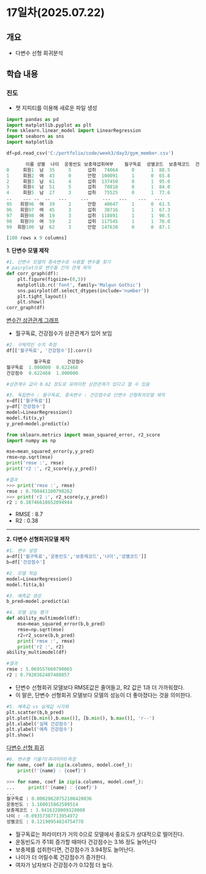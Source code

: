 # 17일차(2025.07.22)
## 개요
- 다변수 선형 회귀분석
## 학습 내용
### 진도
- 챗 지피티를 이용해 새로운 파일 생성
```python
import pandas as pd
import matplotlib.pyplot as plt
from sklearn.linear_model import LinearRegression
import seaborn as sns
import matplotlib

df=pd.read_csv('C:/portfolio/code/week3/day3/gym_member.csv')
```
```python
       이름 성별  나이  운동빈도 보충제섭취여부    월구독료  성별코드  보충제코드  건강점수
0     회원1  남  35     5      섭취   74064     0      1  88.5
1     회원2  여  43     0      안함  100091     1      0  65.8
2     회원3  남  61     4      섭취  137450     0      1  95.0
3     회원4  남  51     5      섭취   70818     0      1  84.0
4     회원5  남  27     3      섭취   75525     0      1  77.6
..    ... ..  ..   ...     ...     ...   ...    ...   ...
95   회원96  여  39     2      안함   40647     1      0  61.5
96   회원97  여  45     3      섭취   38716     1      1  67.3
97   회원98  여  19     3      섭취  118891     1      1  90.5
98   회원99  여  59     2      섭취  117545     1      1  76.0
99  회원100  남  62     3      안함  147638     0      0  87.1

[100 rows x 9 columns]
```
**1. 단변수 모델 제작**
```python
#1. 단변수 모델의 종속변수로 사용할 변수를 찾기
# pairplot으로 변수들 간의 관계 파악
def corr_graph(df):
    plt.figure(figsize=(8,5))
    matplotlib.rc('font', family='Malgun Gothic')
    sns.pairplot(df.select_dtypes(include='number'))
    plt.tight_layout()
    plt.show()
corr_graph(df)
```
[변수간 상관관계 그래프](ex1.png)

- 월구독료, 건강점수가 상관관계가 있어 보임
```python
#2. 구체적인 수치 측정
df[['월구독료', '건강점수']].corr()

          월구독료      건강점수
월구독료  1.000000  0.622468
건강점수  0.622468  1.000000

#상관계수 값이 0.62 정도로 유의미한 상관관계가 있다고 할 수 있음
```
```python
#3. 독립변수 : 월구독료, 종속변수 : 건강점수로 단변수 선형회귀모델 제작
x=df[['월구독료']]
y=df['건강점수']
model=LinearRegression()
model.fit(x,y)
y_pred=model.predict(x)

from sklearn.metrics import mean_squared_error, r2_score
import numpy as np

mse=mean_squared_error(y,y_pred)
rmse=np.sqrt(mse)
print('rmse :', rmse)
print('r2 :', r2_score(y,y_pred))

#결과
>>> print('rmse :', rmse)
rmse : 8.700441100798262
>>> print('r2 :', r2_score(y,y_pred))
r2 : 0.38746618652094944
```
- RMSE : 8.7
- R2 : 0.38
---
**2. 다변수 선형회귀모델 제작**

```python
#1. 변수 설정
a=df[['월구독료','운동빈도','보충제코드','나이','성별코드']]
b=df['건강점수']
```
```python
#2. 모델 학습
model=LinearRegression()
model.fit(a,b)
```
```python
#3. 예측값 생성
b_pred=model.predict(a)
```
```python
#4. 모델 성능 평가
def ability_multimodel(df):
    mse=mean_squared_error(b,b_pred)
    rmse=np.sqrt(mse)
    r2=r2_score(b,b_pred)
    print('rmse :', rmse)
    print('r2 :', r2)
ability_multimodel(df)

#결과
rmse : 5.069557660790065
r2 : 0.7920362407488857
```
- 단변수 선형회귀 모델보다 RMSE값은 줄어들고, R2 값은 1과 더 가까워졌다.
- 이 말은, 단변수 선형회귀 모델보다 모델의 성능이 더 좋아졌다는 것을 의미한다.
```python
#5. 예측값 vs 실제값 시각화
plt.scatter(b,b_pred)
plt.plot([b.min(),b.max()], [b.min(), b.max()], 'r--')
plt.xlabel('실제 건강점수')
plt.ylabel('예측 건강점수')
plt.show()
```
[다변수 선형 회귀](ex2.png)

```python
#6. 변수별 기울기(파라미터)측정
for name, coef in zip(a.columns, model.coef_):
    print(f'{name} : {coef}')

>>> for name, coef in zip(a.columns, model.coef_):
...     print(f'{name} : {coef}')
... 
월구독료 : 0.00020628752108428036
운동빈도 : 3.160015862509514
보충제코드 : 3.9416328009328008
나이 : -0.09357387713954972
성별코드 : 0.12190954824754778
```
- 월구독료는 파라미터가 거의 0으로 모델에서 중요도가 상대적으로 떨어진다.
- 운동빈도가 주1회 증가할 때마다 건강점수는 3.16 정도 늘어난다
- 보충제를 섭취한다면, 건강점수가 3.94정도 늘어난다.
- 나이가 더 어릴수록 건강점수가 증가한다.
- 여자가 남자보다 건강점수가 0.12점 더 높다.